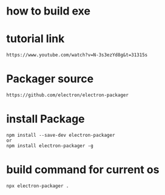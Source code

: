 # how to build exe
 # tutorial link
    https://www.youtube.com/watch?v=N-3s3ezYd8g&t=31315s
 # Packager source 
    https://github.com/electron/electron-packager
 # install Package 
    npm install --save-dev electron-packager
    or 
    npm install electron-packager -g
 # build command for current os 
    npx electron-packager .